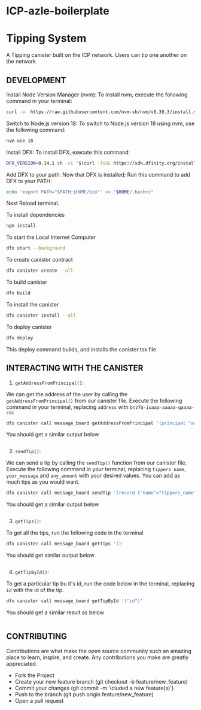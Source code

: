 # ICP-azle-boilerplate
# Tipping System

A Tipping canister built on the ICP network. Users can tip one another on the network

## DEVELOPMENT

Install Node Version Manager (nvm): To install nvm, execute the following command in your terminal:

```bash
curl -o- https://raw.githubusercontent.com/nvm-sh/nvm/v0.39.3/install.sh | bash
```

Switch to Node.js version 18: To switch to Node.js version 18 using nvm, use the following command:

```bash
nvm use 18
```

Install DFX: To install DFX, execute this command:

``` bash
DFX_VERSION=0.14.1 sh -ci "$(curl -fsSL https://sdk.dfinity.org/install.sh)"
```

Add DFX to your path: Now that DFX is installed; Run this command to add DFX to your PATH:

```bash
echo 'export PATH="$PATH:$HOME/bin"' >> "$HOME/.bashrc"
```

Next Reload terminal.

To install dependencies

```bash
npm install
```

To start the Local Internet Computer

```bash
dfx start --background
```

To create canister contract

```bash
dfx canister create --all
```

To build canister

```bash
dfx build
```

To install the canister

```bash
dfx canister install --all
```

To deploy canister

```bash
dfx deploy
```

This deploy command builds, and installs the canister.tsx file

## INTERACTING WITH THE CANISTER

1. `getAddressFromPrincipal()`:

We can get the address of the user by calling the `getAddressFromPrincipal()` from our canister file. Execute the following command in your terminal, replacing `address` with `bnz7o-iuaaa-aaaaa-qaaaa-cai`
```bash
dfx canister call message_board getAddressFromPrincipal '(principal "address")'
```
You should get a similar output below

![]()

2. `sendTip()`:

We can send a tip by calling the `sendTip()` function from our canister file. Execute the following command in your terminal, replacing `tippers_name`, `your_message` and `any_amount` with your desired values. You can add as much tips as you would want.

```bash
dfx canister call message_board sendTip '(record {"name"="tippers_name"; "message"="your_message"; "amount"=any_amount})'
```

You should get a similar output below

![]()

3. `getTips()`:

To get all the tips, run the following code in the terminal

```bash
dfx canister call message_board getTips '()'
```

You should get similar output below

![]()

4. `getTipById()`:

To get a particular tip bu it's id, run the code below in the terminal, replacing `id` with the id of the tip.

```bash
dfx canister call message_board getTipById '("id")'
```

You should get a similar result as below

![]()

## CONTRIBUTING
Contributions are what make the open source community such an amazing place to learn, inspire, and create. Any contributions you make are greatly appreciated.

- Fork the Project
- Create your new feature branch (git checkout -b feature/new_feature)
- Commit your changes (git commit -m 'icluded a new feature(s)')
- Push to the branch (git push origin feature/new_feature)
- Open a pull request